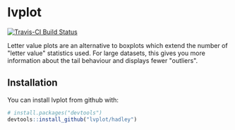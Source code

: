 # lvplot

[![Travis-CI Build Status](https://travis-ci.org/hadley/lvplot.svg?branch=master)](https://travis-ci.org/hadley/lvplot)

Letter value plots are an alternative to boxplots which extend the number of "letter value" statistics used. For large datasets, this gives you more information about the tail behaviour and displays fewer "outliers".

## Installation

You can install lvplot from github with:

```R
# install.packages("devtools")
devtools::install_github("lvplot/hadley")
```

